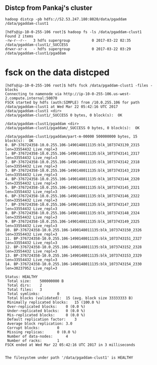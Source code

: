## Distcp from Pankaj's cluster

	hadoop distcp -pb hdfs://52.53.247.180:8020/data/pgaddam /data/pgaddam-clust1
	
	[hdfs@ip-10-0-255-106 root]$ hadoop fs -ls /data/pgaddam-clust1
	Found 2 items
	-rw-r--r--   3 hdfs supergroup          0 2017-03-22 02:35 /data/pgaddam-clust1/_SUCCESS
	drwxr-xr-x   - hdfs supergroup          0 2017-03-22 03:29 /data/pgaddam-clust1/pgaddam

# fsck on the data distcped	
	
	[hdfs@ip-10-0-255-106 root]$ hdfs fsck /data/pgaddam-clust1 -files -blocks
	Connecting to namenode via http://ip-10-0-255-106.us-west-2.compute.internal:50070
	FSCK started by hdfs (auth:SIMPLE) from /10.0.255.106 for path /data/pgaddam-clust1 at Wed Mar 22 05:42:16 UTC 2017
	/data/pgaddam-clust1 <dir>
	/data/pgaddam-clust1/_SUCCESS 0 bytes, 0 block(s):  OK
	
	/data/pgaddam-clust1/pgaddam <dir>
	/data/pgaddam-clust1/pgaddam/_SUCCESS 0 bytes, 0 block(s):  OK
	
	/data/pgaddam-clust1/pgaddam/part-m-00000 500000000 bytes, 15 block(s):  OK
	0. BP-376724358-10.0.255.106-1490148011135:blk_1073743139_2315 len=33554432 Live_repl=3
	1. BP-376724358-10.0.255.106-1490148011135:blk_1073743141_2317 len=33554432 Live_repl=3
	2. BP-376724358-10.0.255.106-1490148011135:blk_1073743142_2318 len=33554432 Live_repl=3
	3. BP-376724358-10.0.255.106-1490148011135:blk_1073743143_2319 len=33554432 Live_repl=3
	4. BP-376724358-10.0.255.106-1490148011135:blk_1073743144_2320 len=33554432 Live_repl=3
	5. BP-376724358-10.0.255.106-1490148011135:blk_1073743145_2321 len=33554432 Live_repl=3
	6. BP-376724358-10.0.255.106-1490148011135:blk_1073743146_2322 len=33554432 Live_repl=3
	7. BP-376724358-10.0.255.106-1490148011135:blk_1073743147_2323 len=33554432 Live_repl=3
	8. BP-376724358-10.0.255.106-1490148011135:blk_1073743148_2324 len=33554432 Live_repl=3
	9. BP-376724358-10.0.255.106-1490148011135:blk_1073743149_2325 len=33554432 Live_repl=3
	10. BP-376724358-10.0.255.106-1490148011135:blk_1073743150_2326 len=33554432 Live_repl=3
	11. BP-376724358-10.0.255.106-1490148011135:blk_1073743151_2327 len=33554432 Live_repl=3
	12. BP-376724358-10.0.255.106-1490148011135:blk_1073743152_2328 len=33554432 Live_repl=3
	13. BP-376724358-10.0.255.106-1490148011135:blk_1073743153_2329 len=33554432 Live_repl=3
	14. BP-376724358-10.0.255.106-1490148011135:blk_1073743154_2330 len=30237952 Live_repl=3
	
	Status: HEALTHY
	 Total size:	500000000 B
	 Total dirs:	2
	 Total files:	3
	 Total symlinks:		0
	 Total blocks (validated):	15 (avg. block size 33333333 B)
	 Minimally replicated blocks:	15 (100.0 %)
	 Over-replicated blocks:	0 (0.0 %)
	 Under-replicated blocks:	0 (0.0 %)
	 Mis-replicated blocks:		0 (0.0 %)
	 Default replication factor:	3
	 Average block replication:	3.0
	 Corrupt blocks:		0
	 Missing replicas:		0 (0.0 %)
	 Number of data-nodes:		4
	 Number of racks:		1
	FSCK ended at Wed Mar 22 05:42:16 UTC 2017 in 3 milliseconds
	
	
	The filesystem under path '/data/pgaddam-clust1' is HEALTHY
		